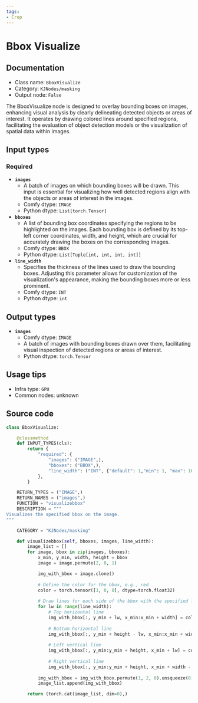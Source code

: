 ```yaml
---
tags:
- Crop
---
```


# Bbox Visualize
## Documentation
- Class name: `BboxVisualize`
- Category: `KJNodes/masking`
- Output node: `False`

The BboxVisualize node is designed to overlay bounding boxes on images, enhancing visual analysis by clearly delineating detected objects or areas of interest. It operates by drawing colored lines around specified regions, facilitating the evaluation of object detection models or the visualization of spatial data within images.
## Input types
### Required
- **`images`**
    - A batch of images on which bounding boxes will be drawn. This input is essential for visualizing how well detected regions align with the objects or areas of interest in the images.
    - Comfy dtype: `IMAGE`
    - Python dtype: `List[torch.Tensor]`
- **`bboxes`**
    - A list of bounding box coordinates specifying the regions to be highlighted on the images. Each bounding box is defined by its top-left corner coordinates, width, and height, which are crucial for accurately drawing the boxes on the corresponding images.
    - Comfy dtype: `BBOX`
    - Python dtype: `List[Tuple[int, int, int, int]]`
- **`line_width`**
    - Specifies the thickness of the lines used to draw the bounding boxes. Adjusting this parameter allows for customization of the visualization's appearance, making the bounding boxes more or less prominent.
    - Comfy dtype: `INT`
    - Python dtype: `int`
## Output types
- **`images`**
    - Comfy dtype: `IMAGE`
    - A batch of images with bounding boxes drawn over them, facilitating visual inspection of detected regions or areas of interest.
    - Python dtype: `torch.Tensor`
## Usage tips
- Infra type: `GPU`
- Common nodes: unknown


## Source code
```python
class BboxVisualize:

    @classmethod
    def INPUT_TYPES(cls):
        return {
            "required": {
                "images": ("IMAGE",),
                "bboxes": ("BBOX",),
                "line_width": ("INT", {"default": 1,"min": 1, "max": 10, "step": 1}),
            },
        }

    RETURN_TYPES = ("IMAGE",)
    RETURN_NAMES = ("images",)
    FUNCTION = "visualizebbox"
    DESCRIPTION = """
Visualizes the specified bbox on the image.
"""

    CATEGORY = "KJNodes/masking"

    def visualizebbox(self, bboxes, images, line_width):
        image_list = []
        for image, bbox in zip(images, bboxes):
            x_min, y_min, width, height = bbox
            image = image.permute(2, 0, 1)

            img_with_bbox = image.clone()
            
            # Define the color for the bbox, e.g., red
            color = torch.tensor([1, 0, 0], dtype=torch.float32)
            
            # Draw lines for each side of the bbox with the specified line width
            for lw in range(line_width):
                # Top horizontal line
                img_with_bbox[:, y_min + lw, x_min:x_min + width] = color[:, None]
                
                # Bottom horizontal line
                img_with_bbox[:, y_min + height - lw, x_min:x_min + width] = color[:, None]
                
                # Left vertical line
                img_with_bbox[:, y_min:y_min + height, x_min + lw] = color[:, None]
                
                # Right vertical line
                img_with_bbox[:, y_min:y_min + height, x_min + width - lw] = color[:, None]
        
            img_with_bbox = img_with_bbox.permute(1, 2, 0).unsqueeze(0)
            image_list.append(img_with_bbox)

        return (torch.cat(image_list, dim=0),)

```
